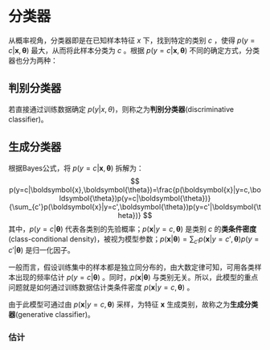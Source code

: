 # 分类器

从概率视角，分类器即是在已知样本特征 $x$ 下，找到特定的类别 $c$ ，使得 $p(y=c|\boldsymbol{x},\boldsymbol{\theta})$ 最大，从而将此样本分类为 $c$ 。根据 $p(y=c|\boldsymbol{x},\boldsymbol{\theta})$ 不同的确定方式，分类器也分为两种：

## 判别分类器

若直接通过训练数据确定 $p(y|x,\theta)$，则称之为**判别分类器**(discriminative classifier)。

## 生成分类器

根据Bayes公式，将 $p(y=c|\boldsymbol{x},\boldsymbol{\theta})$ 拆解为：
$$ p(y=c|\boldsymbol{x},\boldsymbol{\theta})=\frac{p(\boldsymbol{x}|y=c,\boldsymbol{\theta})p(y=c|\boldsymbol{\theta})}{\sum_{c'}p(\boldsymbol{x}|y=c',\boldsymbol{\theta})p(y=c'|\boldsymbol{\theta})} $$
其中，$p(y=c|\boldsymbol{\theta})$ 代表各类别的先验概率；$p(\boldsymbol{x}|y=c,\boldsymbol{\theta})$ 是类别 $c$ 的**类条件密度**(class-conditional density)，被视为模型参数；$p(\boldsymbol{x}|\boldsymbol{\theta})=\sum_{c'}p(\boldsymbol{x}|y=c',\boldsymbol{\theta})p(y=c'|\boldsymbol{\theta})$ 是归一化因子。

一般而言，假设训练集中的样本都是独立同分布的，由大数定律可知，可用各类样本出现的频率估计 $p(y=c|\boldsymbol{\theta})$ 。同时，$p(\boldsymbol{x}|\boldsymbol{\theta})$ 与类别无关。所以，此模型的重点问题就是如何通过训练数据估计类条件密度 $p(\boldsymbol{x}|y=c,\boldsymbol{\theta})$ 。

由于此模型可通过由 $p(\boldsymbol{x}|y=c,\boldsymbol{\theta})$ 采样，为特征 $\boldsymbol{x}$ 生成类别，故称之为**生成分类器**(generative classifier)。

### 估计

